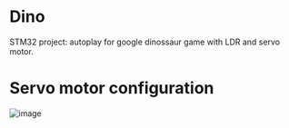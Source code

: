 # Dino
STM32 project: autoplay for google dinossaur game with LDR and servo motor.

# Servo motor configuration

![image](https://user-images.githubusercontent.com/86269247/157066988-bc96f733-1164-4037-a309-cb30e53368f3.png)
